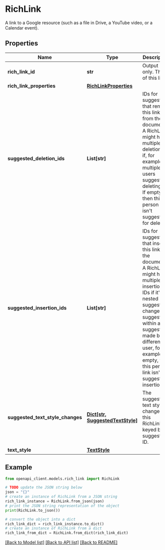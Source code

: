 # RichLink

A link to a Google resource (such as a file in Drive, a YouTube video, or a Calendar event).

## Properties

Name | Type | Description | Notes
------------ | ------------- | ------------- | -------------
**rich_link_id** | **str** | Output only. The ID of this link. | [optional] [readonly] 
**rich_link_properties** | [**RichLinkProperties**](RichLinkProperties.md) |  | [optional] 
**suggested_deletion_ids** | **List[str]** | IDs for suggestions that remove this link from the document. A RichLink might have multiple deletion IDs if, for example, multiple users suggest deleting it. If empty, then this person link isn&#39;t suggested for deletion. | [optional] 
**suggested_insertion_ids** | **List[str]** | IDs for suggestions that insert this link into the document. A RichLink might have multiple insertion IDs if it&#39;s a nested suggested change (a suggestion within a suggestion made by a different user, for example). If empty, then this person link isn&#39;t a suggested insertion. | [optional] 
**suggested_text_style_changes** | [**Dict[str, SuggestedTextStyle]**](SuggestedTextStyle.md) | The suggested text style changes to this RichLink, keyed by suggestion ID. | [optional] 
**text_style** | [**TextStyle**](TextStyle.md) |  | [optional] 

## Example

```python
from openapi_client.models.rich_link import RichLink

# TODO update the JSON string below
json = "{}"
# create an instance of RichLink from a JSON string
rich_link_instance = RichLink.from_json(json)
# print the JSON string representation of the object
print(RichLink.to_json())

# convert the object into a dict
rich_link_dict = rich_link_instance.to_dict()
# create an instance of RichLink from a dict
rich_link_from_dict = RichLink.from_dict(rich_link_dict)
```
[[Back to Model list]](../README.md#documentation-for-models) [[Back to API list]](../README.md#documentation-for-api-endpoints) [[Back to README]](../README.md)



